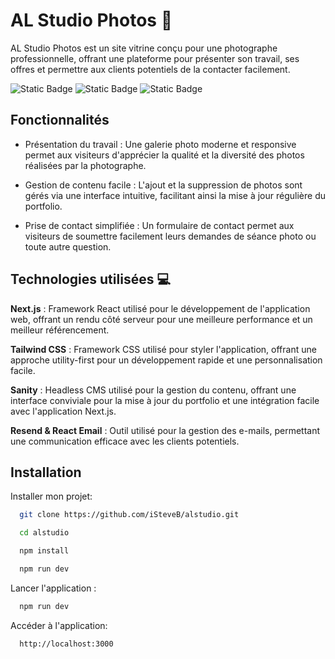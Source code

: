 # AL Studio Photos 📸

AL Studio Photos est un site vitrine conçu pour une photographe professionnelle, offrant une plateforme pour présenter son travail, ses offres et permettre aux clients potentiels de la contacter facilement.

![Static Badge](https://img.shields.io/badge/Next.js-343434)
![Static Badge](https://img.shields.io/badge/TailwindCSS-38BDF9)
![Static Badge](https://img.shields.io/badge/Sanity-F03F2E)

## Fonctionnalités 
- Présentation du travail : Une galerie photo moderne et responsive permet aux visiteurs d'apprécier la qualité et la diversité des photos réalisées par la photographe.

- Gestion de contenu facile : L'ajout et la suppression de photos sont gérés via une interface intuitive, facilitant ainsi la mise à jour régulière du portfolio.

- Prise de contact simplifiée : Un formulaire de contact permet aux visiteurs de soumettre facilement leurs demandes de séance photo ou toute autre question.

## Technologies utilisées 💻
**Next.js** : Framework React utilisé pour le développement de l'application web, offrant un rendu côté serveur pour une meilleure performance et un meilleur référencement.

**Tailwind CSS** : Framework CSS utilisé pour styler l'application, offrant une approche utility-first pour un développement rapide et une personnalisation facile.

**Sanity** : Headless CMS utilisé pour la gestion du contenu, offrant une interface conviviale pour la mise à jour du portfolio et une intégration facile avec l'application Next.js.

**Resend & React Email** : Outil utilisé pour la gestion des e-mails, permettant une communication efficace avec les clients potentiels.



## Installation

Installer mon projet:

```bash
  git clone https://github.com/iSteveB/alstudio.git

  cd alstudio

  npm install

  npm run dev
```

Lancer l'application : 

```bash
  npm run dev
```

Accéder à l'application: 

```bash
  http://localhost:3000
```
